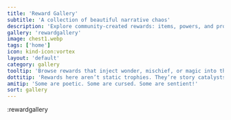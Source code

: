 ```yaml
---
title: 'Reward Gallery'
subtitle: 'A collection of beautiful narrative chaos'
description: 'Explore community-created rewards: items, powers, and prompts that twist the rules of our AI storytelling worlds.'
gallery: 'rewardgallery'
image: chest1.webp
tags: ['home']
icon: kind-icon:vortex
layout: 'default'
category: gallery
tooltip: 'Browse rewards that inject wonder, mischief, or magic into the story.'
dottitip: 'Rewards here aren’t static trophies. They’re story catalysts.'
amitip: 'Some are poetic. Some are cursed. Some are sentient!'
sort: gallery
---
```

:rewardgallery
